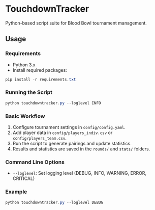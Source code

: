# TouchdownTracker

Python-based script suite for Blood Bowl tournament management.

## Usage

### Requirements
- Python 3.x
- Install required packages:
```powershell
pip install -r requirements.txt
```

### Running the Script
```powershell
python touchdowntracker.py --loglevel INFO
```

### Basic Workflow
1. Configure tournament settings in `config/config.yaml`.
2. Add player data in `config/players_indiv.csv` or `config/players_team.csv`.
3. Run the script to generate pairings and update statistics.
4. Results and statistics are saved in the `rounds/` and `stats/` folders.

### Command Line Options
- `--loglevel`: Set logging level (DEBUG, INFO, WARNING, ERROR, CRITICAL)

### Example
```powershell
python touchdowntracker.py --loglevel DEBUG
```
